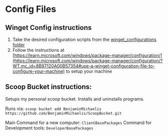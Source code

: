 # Config Files

## Winget Config instructions

1. Take the desired configuration scripts from the [winget_configurations folder](./winget_configurations)
2. Follow the instructions at [https://learn.microsoft.com/windows/package-manager/configuration/](https://learn.microsoft.com/windows/package-manager/configuration/?WT.mc_id=8B97120A00B57354#use-a-winget-configuration-file-to-configure-your-machine) to setup your machine

## Scoop Bucket instructions:

Setups my personal scoop bucket. Installs and uninstalls programs.

Runs via: `scoop bucket add BenjaminMichaelis https://github.com/BenjaminMichaelis/ScoopBucket.git`

Main Command for a new computer: `ClientBasePackages`
Command for Development tools: `DeveloperBasePackages`
